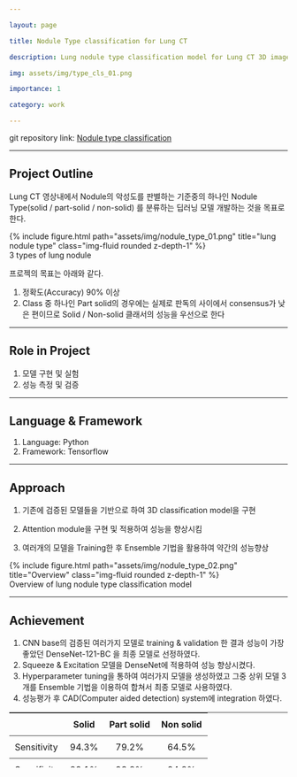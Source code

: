 ```yaml
---

layout: page

title: Nodule Type classification for Lung CT

description: Lung nodule type classification model for Lung CT 3D image

img: assets/img/type_cls_01.png

importance: 1

category: work

---
```


git repository link: [Nodule type classification](https://github.com/dkdkkim/nodule_type_classification)
 * * *
## Project Outline

Lung CT 영상내에서 Nodule의 악성도를 판별하는 기준중의 하나인 Nodule Type(solid / part-solid / non-solid) 를 분류하는 딥러닝 모델 개발하는 것을 목표로 한다.

<!-- <p align="center"><img src="../../assets/img/image-20220806025535400.png" alt="image-20220806025535400" style="zoom:67%;" /> -->
<div class="row">
    <div class="col-sm mt-3 mt-md-0">
        {% include figure.html path="assets/img/nodule_type_01.png" title="lung nodule type" class="img-fluid rounded z-depth-1" %}
    </div>
</div>
<div class="caption">
    3 types of lung nodule
</div>

프로젝의 목표는 아래와 같다.

1. 정확도(Accuracy) 90% 이상
2. Class 중 하나인 Part solid의 경우에는 실제로 판독의 사이에서 consensus가 낮은 편이므로 Solid / Non-solid 클래서의 성능을 우선으로 한다


* * *
## Role in Project

1. 모델 구현 및 실험
2. 성능 측정 및 검증
 * * *

## Language & Framework

1. Language: Python
2. Framework: Tensorflow
 * * *

## Approach

1. 기존에 검증된 모델들을 기반으로 하여 3D classification model을 구현
2. Attention module을 구현 및 적용하여 성능을 향상시킴
3. 여러개의 모델을 Training한 후 Ensemble 기법을 활용하여 약간의 성능향상

   <!-- <p align="center"><img src="../../assets/img/image-20220806030139034.png" alt="image-20220806030139034" style="zoom: 40%;" /> -->

<div class="row">
    <div class="col-sm mt-3 mt-md-0">
        {% include figure.html path="assets/img/nodule_type_02.png" title="Overview" class="img-fluid rounded z-depth-1" %}
    </div>
</div>
<div class="caption">
    Overview of lung nodule type classification model
</div>


 * * *

## Achievement
1. CNN base의 검증된 여러가지 모델로 training & validation 한 결과 성능이 가장 좋았던 DenseNet-121-BC 을 최종 모델로 선정하였다.
2. Squeeze & Excitation 모델을 DenseNet에 적용하여 성능 향상시켰다.
3. Hyperparameter tuning을 통하여 여러가지 모델을 생성하였고 그중 상위 모델 3개를 Ensemble 기법을 이용하여 합쳐서 최종 모델로 사용하였다.
4. 성능평가 후 CAD(Computer aided detection) system에 integration 하였다.

<style>
table {
    border-top: 1px solid #444444;
    border-collapse: collapse;
}
th, td {
    border-bottom: 1px solid #444444;
    padding: 10px;
}
</style>
<table width ="400" height="100" align = "center"><thead>
<tr>
<th></th>
<th align = "center">Solid</th>
<th align = "center">Part solid</th>
<th align = "center">Non solid</th>
</tr>
</thead><tbody>
<tr>
<td >Sensitivity</td>
<td>94.3%</td>
<td align = "center">79.2%</td>
<td align = "center">64.5%</td>
</tr>
<tr>
<td>Specificity</td>
<td>89.1%</td>
<td align = "center">93.8%</td>
<td align = "center">94.2%</td>
</tr>
<tr>
<td>Accuracy</td>
<td>92.5%</td>
<td align = "center">91.6%</td>
<td align = "center">88.4%</td>
</tr>
</tbody></table>